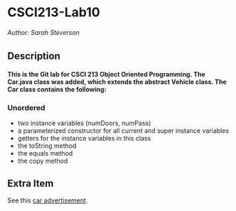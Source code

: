 # CSCI213-Lab10
###### Author: Sarah Steverson

## Description

#### This is the Git lab for CSCI 213 Object Oriented Programming. The Car.java class was added, which extends the abstract Vehicle class. The Car class contains the following: 

### Unordered

* two instance variables (numDoors, numPass)
* a parameterized constructor for all current and super instance variables
* getters for the instance variables in this class
* the toString method
* the equals method
* the copy method

## Extra Item

See this [car advertisement](https://www.youtube.com/watch?v=KIvC5wsoW2Y&pp=ygURY2FyIGFkdmVydGlzZW1lbnQ%3D).